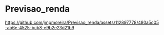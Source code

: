 # Previsao_renda






https://github.com/jmpmoreira/Previsao_renda/assets/112897778/480a5c05-ab6e-4525-bcb8-e9b2e23d21b9


